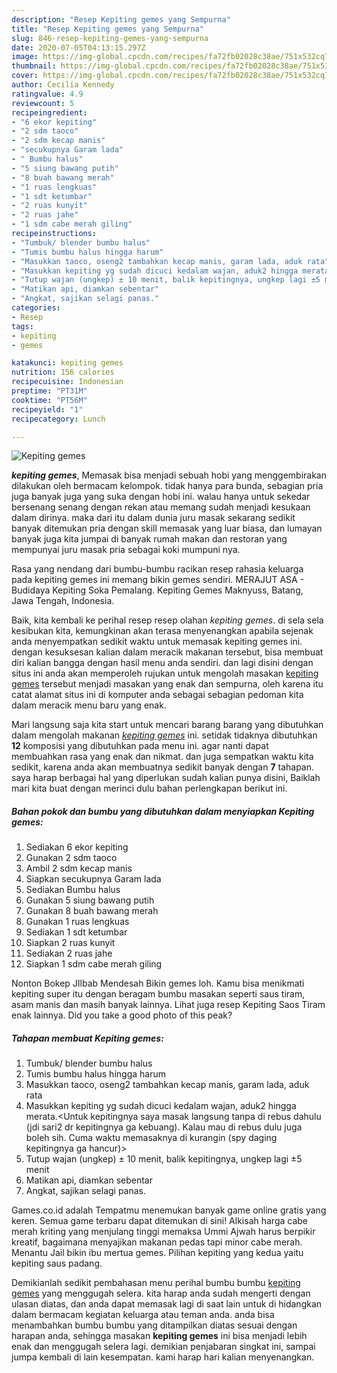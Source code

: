 ```yaml
---
description: "Resep Kepiting gemes yang Sempurna"
title: "Resep Kepiting gemes yang Sempurna"
slug: 846-resep-kepiting-gemes-yang-sempurna
date: 2020-07-05T04:13:15.297Z
image: https://img-global.cpcdn.com/recipes/fa72fb02028c38ae/751x532cq70/kepiting-gemes-foto-resep-utama.jpg
thumbnail: https://img-global.cpcdn.com/recipes/fa72fb02028c38ae/751x532cq70/kepiting-gemes-foto-resep-utama.jpg
cover: https://img-global.cpcdn.com/recipes/fa72fb02028c38ae/751x532cq70/kepiting-gemes-foto-resep-utama.jpg
author: Cecilia Kennedy
ratingvalue: 4.9
reviewcount: 5
recipeingredient:
- "6 ekor kepiting"
- "2 sdm taoco"
- "2 sdm kecap manis"
- "secukupnya Garam lada"
- " Bumbu halus"
- "5 siung bawang putih"
- "8 buah bawang merah"
- "1 ruas lengkuas"
- "1 sdt ketumbar"
- "2 ruas kunyit"
- "2 ruas jahe"
- "1 sdm cabe merah giling"
recipeinstructions:
- "Tumbuk/ blender bumbu halus"
- "Tumis bumbu halus hingga harum"
- "Masukkan taoco, oseng2 tambahkan kecap manis, garam lada, aduk rata"
- "Masukkan kepiting yg sudah dicuci kedalam wajan, aduk2 hingga merata.&lt;Untuk kepitingnya saya masak langsung tanpa di rebus dahulu (jdi sari2 dr kepitingnya ga kebuang). Kalau mau di rebus dulu juga boleh sih. Cuma waktu memasaknya di kurangin (spy daging kepitingnya ga hancur)&gt;"
- "Tutup wajan (ungkep) ± 10 menit, balik kepitingnya, ungkep lagi ±5 menit"
- "Matikan api, diamkan sebentar"
- "Angkat, sajikan selagi panas."
categories:
- Resep
tags:
- kepiting
- gemes

katakunci: kepiting gemes 
nutrition: 156 calories
recipecuisine: Indonesian
preptime: "PT31M"
cooktime: "PT56M"
recipeyield: "1"
recipecategory: Lunch

---
```



![Kepiting gemes](https://img-global.cpcdn.com/recipes/fa72fb02028c38ae/751x532cq70/kepiting-gemes-foto-resep-utama.jpg)

<b><i>kepiting gemes</i></b>, Memasak bisa menjadi sebuah hobi yang menggembirakan dilakukan oleh bermacam kelompok. tidak hanya para bunda, sebagian pria juga banyak juga yang suka dengan hobi ini. walau hanya untuk sekedar bersenang senang dengan rekan atau memang sudah menjadi kesukaan dalam dirinya. maka dari itu dalam dunia juru masak sekarang sedikit banyak ditemukan pria dengan skill memasak yang luar biasa, dan lumayan banyak juga kita jumpai di banyak rumah makan dan restoran yang mempunyai juru masak pria sebagai koki mumpuni nya.

Rasa yang nendang dari bumbu-bumbu racikan resep rahasia keluarga pada kepiting gemes ini memang bikin gemes sendiri. MERAJUT ASA - Budidaya Kepiting Soka Pemalang. Kepiting Gemes Maknyuss, Batang, Jawa Tengah, Indonesia.

Baik, kita kembali ke perihal resep resep olahan <i>kepiting gemes</i>. di sela sela kesibukan kita, kemungkinan akan terasa menyenangkan apabila sejenak anda menyempatkan sedikit waktu untuk memasak kepiting gemes ini. dengan kesuksesan kalian dalam meracik makanan tersebut, bisa membuat diri kalian bangga dengan hasil menu anda sendiri. dan lagi disini dengan situs ini anda akan memperoleh rujukan untuk mengolah masakan <u>kepiting gemes</u> tersebut menjadi masakan yang enak dan sempurna, oleh karena itu catat alamat situs ini di komputer anda sebagai sebagian pedoman kita dalam meracik menu baru yang enak.


Mari langsung saja kita start untuk mencari barang barang yang dibutuhkan dalam mengolah makanan <u><i>kepiting gemes</i></u> ini. setidak tidaknya dibutuhkan <b>12</b> komposisi yang dibutuhkan pada menu ini. agar nanti dapat membuahkan rasa yang enak dan nikmat. dan juga sempatkan waktu kita sedikit, karena anda akan membuatnya sedikit banyak dengan <b>7</b> tahapan. saya harap berbagai hal yang diperlukan sudah kalian punya disini, Baiklah mari kita buat dengan merinci dulu bahan perlengkapan berikut ini.

<!--inarticleads1-->

##### Bahan pokok dan bumbu yang dibutuhkan dalam menyiapkan Kepiting gemes:

1. Sediakan 6 ekor kepiting
1. Gunakan 2 sdm taoco
1. Ambil 2 sdm kecap manis
1. Siapkan secukupnya Garam lada
1. Sediakan  Bumbu halus
1. Gunakan 5 siung bawang putih
1. Gunakan 8 buah bawang merah
1. Gunakan 1 ruas lengkuas
1. Sediakan 1 sdt ketumbar
1. Siapkan 2 ruas kunyit
1. Sediakan 2 ruas jahe
1. Siapkan 1 sdm cabe merah giling


Nonton Bokep JIlbab Mendesah Bikin gemes loh. Kamu bisa menikmati kepiting super itu dengan beragam bumbu masakan seperti saus tiram, asam manis dan masih banyak lainnya. Lihat juga resep Kepiting Saos Tiram enak lainnya. Did you take a good photo of this peak? 

<!--inarticleads2-->

##### Tahapan membuat Kepiting gemes:

1. Tumbuk/ blender bumbu halus
1. Tumis bumbu halus hingga harum
1. Masukkan taoco, oseng2 tambahkan kecap manis, garam lada, aduk rata
1. Masukkan kepiting yg sudah dicuci kedalam wajan, aduk2 hingga merata.&lt;Untuk kepitingnya saya masak langsung tanpa di rebus dahulu (jdi sari2 dr kepitingnya ga kebuang). Kalau mau di rebus dulu juga boleh sih. Cuma waktu memasaknya di kurangin (spy daging kepitingnya ga hancur)&gt;
1. Tutup wajan (ungkep) ± 10 menit, balik kepitingnya, ungkep lagi ±5 menit
1. Matikan api, diamkan sebentar
1. Angkat, sajikan selagi panas.


Games.co.id adalah Tempatmu menemukan banyak game online gratis yang keren. Semua game terbaru dapat ditemukan di sini! Alkisah harga cabe merah kriting yang menjulang tinggi memaksa Ummi Ajwah harus berpikir kreatif, bagaimana menyajikan makanan pedas tapi minor cabe merah. Menantu Jail bikin ibu mertua gemes. Pilihan kepiting yang kedua yaitu kepiting saus padang. 

Demikianlah sedikit pembahasan menu perihal bumbu bumbu <u>kepiting gemes</u> yang menggugah selera. kita harap anda sudah mengerti dengan ulasan diatas, dan anda dapat memasak lagi di saat lain untuk di hidangkan dalam bermacam kegiatan keluarga atau teman anda. anda bisa menambahkan bumbu bumbu yang ditampilkan diatas sesuai dengan harapan anda, sehingga masakan <b>kepiting gemes</b> ini bisa menjadi lebih enak dan menggugah selera lagi. demikian penjabaran singkat ini, sampai jumpa kembali di lain kesempatan. kami harap hari kalian menyenangkan.
